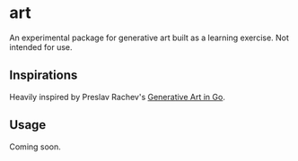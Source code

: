 # art

An experimental package for generative art built as a learning exercise. Not intended for use.

## Inspirations

Heavily inspired by Preslav Rachev's [Generative Art in Go](https://p5v.gumroad.com/l/generative-art-in-golang).

## Usage

Coming soon.
